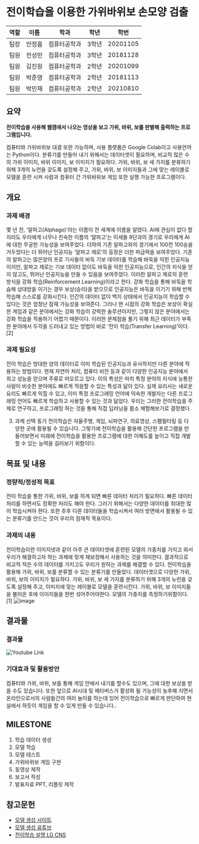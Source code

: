# 전이학습을 이용한 가위바위보 손모양 검출
|역할|이름|학과|학년|학번|
|:---:|:---:|:---:|:---:|:---:|
|팀장|안정흠|컴퓨터공학과|3학년|20201105|
|팀원|전성민|컴퓨터공학과|3학년|20181128|
|팀원|김진원|컴퓨터공학과|2학년|20201099|
|팀원|박준영|컴퓨터공학과|2학년|20181113|
|팀원|박민재|컴퓨터공학과|2학년|20210810|

## 요약
**전이학습을 사용해 웹캠에서 나오는 영상을 보고 가위, 바위, 보를 판별해 출력하는 프로그램입니다.**

컴퓨터와 가위바위보 대결 또한 가능하며, 사용 플랫폼은 Google Colab이고 사용언어는 Python이다.
분류기를 만들어 내기 위해서는 데이터셋이 필요하며, 비교적 많은 수의 가위 이미지, 바위 이미지, 보 이미지가 필요하다. 가위, 바위, 보 세 가지를 분류하기 위해 3개의 뉴런을 갖도록 설정해 주고, 가위, 바위, 보 이미지들과 그에 맞는 레이블로 모델을 훈련 시켜 사람과 컴퓨터 간 가위바위보 게임 또한 실행 가능한 프로그램이다.
 

## 개요

### 과제 배경
몇 년 전, ‘알파고(Alphago)’라는 이름이 전 세계에 이름을 알렸다. AI에 관심이 없다 할지라도 우리에게 너무나 친숙한 이름의 ‘알파고’는 이세돌 9단과의 경기로 우리에게 AI에 대한 무궁한 가능성을 보여주었다. 더하여 기존 알파고와의 경기에서 100전 100승을 거두었다는 더 뛰어난 인공지능 ‘알파고 제로’의 등장은 더한 파급력을 보여주었다. 기존의 알파고는 많은양의 프로 기사들의 바둑 기보 데이터를 학습해 바둑을 익힌 인공지능이지만, 알파고 제로는 기보 데이터 없이도 바둑을 익힌 인공지능으로, 인간의 지식을 얻지 않고도, 뛰어난 인공지능을 만들 수 있음을 보여주었다. 이러한 알파고 제로의 훈련 방식을 강화 학습(Reinforcement Learning)이라고 한다. 강화 학습을 통해 바둑을 학슴해 상대방을 이기는 경우 보상(승리)을 받으므로 인공지능은 바둑을 이기기 위해 반복 학습해 스스로를 강화시킨다. 인간의 데이터 없이 백지 상태에서 인공지능이 학습할 수 있다는 것은 엄청난 잠재 가능성을 보여준다. 그러나 현 시점의 강화 학습은 보상이 확실한 게임과 같은 분야에서는 강화 학습이 강력한 솔루션이지만, 그렇지 않은 분야에서는 강화 학습을 적용하기 어렵기 때문이다. 이러한 문제점을 풀기 위해 최근 데이터가 부족한 분야에서 두각을 드러내고 있는 방법이 바로 ‘전이 학습(Transfer Learning)’이다.[2]


### 과제 필요성
전이 학습은 방대한 양의 데이터로 이미 학습된 인공지능과 유사하지만 다른 분야에 적용하는 방법이다. 현재 자연어 처리, 컴퓨터 비전 등과 같이 다양한 인공지능 분야에서 최고 성능을 얻으며 주류로 떠오르고 있다. 이의 특성은 마치 특정 분야의 지식에 능통한 사람이 비슷한 분야에도 빠르게 적응할 수 있는 특성과 닮아 있다. 실제 요리사는 새로운 요리도 빠르게 익힐 수 있고, 이미 특정 프로그래밍 언어에 익숙한 개발자는 다른 프로그래밍 언어도 빠르게 학습하고 사용할 수 있는 것과 닮았다. 우리는 그러한 전이학습을 주제로 연구하고, 프로그래밍 하는 것을 통해  직접 딥러닝을 몸소 체험해보기로 결정했다.


3) 과제 선택 동기
전이학습은 자율주행, 게임, 뇌파연구, 의료영상, 스팸필터링 등 다양한 곳에 활용될 수 있습니다. 그렇기에 전이학습을 활용해 간단한 프로그램을 만들어보면서 미래에 전이학습을 활용한 프로그램에 대한 이해도를 높이고 직접 개발할 수 있는 능력을 길러보기 위함이다.




## 목표 및 내용

### 정량적/정성적 목표
전이 학습을 통한 가위, 바위, 보를 하게 되면 빠른 데이터 처리가 필요하다. 빠른 데이터 처리를 하면서도 정확한 처리도 해야 한다. 그러기 위해서는 다양한 데이터를 최대한 많이 학습시켜야 한다. 또한 추후 다른 데이터들을 학습시켜서 여러 방면에서 활용될 수 있는 분류기를 만드는 것이 우리의 잠재적 목표이다.
 
### 과제의 내용 
전이학습이란 이미지넷과 같이 아주 큰 데이터셋에 훈련된 모델의 가중치를 가지고 와서 우리가 해결하고자 하는 과제에 맞게 재보정해서 사용하는 것을 의미한다. 결과적으로 비교적 적은 수의 데이터를 가지고도 우리가 원하는 과제를 해결할 수 있다. 전이학습을 활용해 가위, 바위, 보를 분류할 수 있는 분류기를 만들었다. 데이터셋으로 다양한 가위, 바위, 보의 이미지가 필요하다. 가위, 바위, 보 세 가지를 분류하기 위해 3개의 뉴런을 갖도록 설정해 주고, 이미지에 맞는 레이블로 모델을 훈련시킨다. 가위, 바위, 보 이미지들을 불러온 후에 이미지들을 한번 섞어주어야한다. 모델의 가중치를 측정하기위함이다.[1]
![image](https://user-images.githubusercontent.com/21167914/169949647-2614f47a-c687-48cc-9ef7-0a099a262429.png)


## 결과물

### 결과물
![Youtube Link](https://www.youtube.com/watch?v=3krB6IT3RIU)



### 기대효과 및 활용방안
컴퓨터와 가위, 바위, 보를 통해 게임 안에서 내기를 할수도 있으며, 그에 대한 보상을 받을 수도 있습니다. 또한 앞으로 AI시대 및 메타버스가 활성화 될 가능성이 농후해 지면서 온라인으로서의 사람들간의 여러 놀이를 하는데 있어 전이학습으로 빠르게 판단하여 현실에서 하듯이 게임을 할 수 있게 만들 수 있습니다..



## MILESTONE
1. 학습 데이터 생성
2. 모델 학습
3. 모델 테스트
4. 가위바위보 게임 구현
5. 동영상 제작
6. 보고서 작성
7. 발표자료 PPT, 리플릿 제작


## 참고문헌
- [모델 생성 사이트](https://teachablemachine.withgoogle.com)
- [모델 생성 유튜브](https://www.youtube.com/watch?v=URbWejtxK1Q)
- [전이학습 설명 LG CNS](https://blog.lgcns.com/1563)
